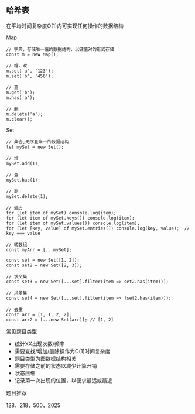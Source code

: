 ## 哈希表

在平均时间复杂度O(1)内可实现任何操作的数据结构

Map
```
// 字典，存储唯一值的数据结构，以键值对的形式存储
const m = new Map();

// 增，改
m.set('a', '123');
m.set('b', '456');

// 查
m.get('b');
m.has('a');

// 删
m.delete('a');
m.clear();
```

Set
```
// 集合,无序且唯一的数据结构
let mySet = new Set();

// 增
mySet.add(1);

// 查
mySet.has(1);

// 删
mySet.delete(1);

// 遍历
for (let item of mySet) console.log(item);
for (let item of mySet.keys()) console.log(item);
for (let item of mySet.values()) console.log(item);
for (let [key, value] of mySet.entries()) console.log(key, value);  // key === value

// 转数组
const myArr = [...mySet];

const set = new Set([1, 2]);
const set2 = new Set([2, 3]);

// 求交集
const set3 = new Set([...set].filter(item => set2.has(item)));

// 求差集
const set4 = new Set([...set].filter(item => !set2.has(item)));

// 去重
const arr = [1, 1, 2, 2];
const arr2 = [...new Set(arr)]; // [1, 2]
```

常见题目类型
* 统计XX出现次数/频率
* 需要查找/增加/删除操作为O(1)时间复杂度
* 题目类型为图数据结构相关
* 需要存储之前的状态以减少计算开销
* 状态压缩
* 记录第一次出现的位置，以便求最远或最近

题目推荐

128，218，500，2025